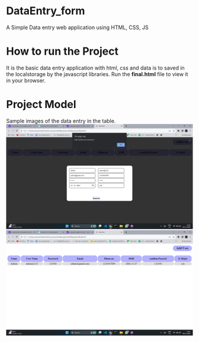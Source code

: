 # DataEntry_form
 A Simple Data entry web application using HTML, CSS, JS
# How to run the Project
 It is the basic data entry application with html, css and data is to saved in the localstorage by the javascript libraries. 
 Run the **final.html** file to view it in your browser.
# Project Model
Sample images of the data entry in the table.
 ![alt text](https://github.com/sureshvel002/DataEntry_form/blob/main/Output/1.png)
 ![alt text](https://github.com/sureshvel002/DataEntry_form/blob/main/Output/2.png)
